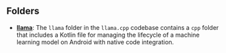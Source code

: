 ## Folders
- **[llama](android/llama.driver.md)**: The `llama` folder in the `llama.cpp` codebase contains a `cpp` folder that includes a Kotlin file for managing the lifecycle of a machine learning model on Android with native code integration.

